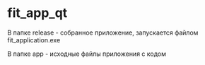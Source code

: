 # fit_app_qt

В папке release - собранное приложение, запускается файлом fit_application.exe

В папке app - исходные файлы приложения с кодом

